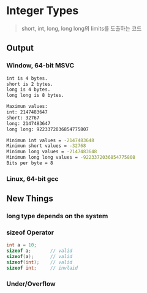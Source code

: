 # Integer Types

> short, int, long, long long의 limits를 도출하는 코드

## Output
### Window, 64-bit MSVC
```bash
int is 4 bytes.
short is 2 bytes.
long is 4 bytes.
long long is 8 bytes.

Maximun values:
int: 2147483647
short: 32767
long: 2147483647
long long: 9223372036854775807

Minimun int values = -2147483648
Minimun short values = -32768
Minimun long values = -2147483648
Minimun long long values = -9223372036854775808
Bits per byte = 8
```

### Linux, 64-bit gcc

## New Things
### long type depends on the system

### sizeof Operator

```c++
int a = 10;
sizeof a;       // valid
sizeof(a);      // valid
sizeof(int);    // valid
sizeof int;     // invlaid  
```

### Under/Overflow



### 